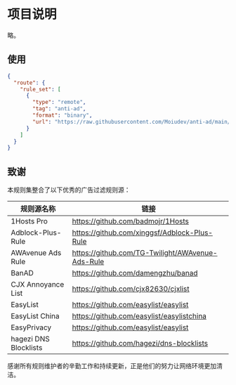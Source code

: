 # 项目说明

略。

## 使用
```json
{
  "route": {
    "rule_set": [
      {
        "type": "remote",
        "tag": "anti-ad",
        "format": "binary",
        "url": "https://raw.githubusercontent.com/Moiudev/anti-ad/main/anti-ad.srs"
      }
    ]
  }
}
```

## 致谢

本规则集整合了以下优秀的广告过滤规则源：

| 规则源名称             | 链接                                             |
| --------------------- | ------------------------------------------------ |
| 1Hosts Pro            | https://github.com/badmojr/1Hosts                |
| Adblock-Plus-Rule     | https://github.com/xinggsf/Adblock-Plus-Rule     |
| AWAvenue Ads Rule     | https://github.com/TG-Twilight/AWAvenue-Ads-Rule |
| BanAD                 | https://github.com/damengzhu/banad               |
| CJX Annoyance List    | https://github.com/cjx82630/cjxlist              |
| EasyList              | https://github.com/easylist/easylist             |
| EasyList China        | https://github.com/easylist/easylistchina        |
| EasyPrivacy           | https://github.com/easylist/easylist             |
| hagezi DNS Blocklists | https://github.com/hagezi/dns-blocklists         |


感谢所有规则维护者的辛勤工作和持续更新，正是他们的努力让网络环境更加清洁。